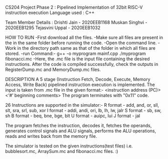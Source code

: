 CS204 Project Phase 2 : Pipelined Implementation of 32bit RISC-V instruction execution
Language used : C++

Team Member Details : Drishti Jain - 2020EEB1168 Muskan Singhvi - 2020EEB1295 Tejasvini Uppal - 2020EEB1032

HOW TO RUN -First download all the files. -Make sure all files are present in the in the same folder before running the code. -Open the command line. -Work in the directory path same as that of the folder in which all files are stored. -run Command:- g++ -o myprogram mainf.cpp ./myprogram fibonacci.mc -Here, the .mc file is the input file containing the desired instructions. After the code is compiled successfully, check the outputs in RegisterDump.mc and MemoryDump.mc files.

DESCRIPTION A 5 stage (Instruction Fetch, Decode, Execute, Memory Access, Write Back) pipelined instruction execution is implemented. The input is taken from .mc file in the given format:- <instruction address (PC)> <‘#’ beginning comments> The program terminates with "0x11" code.

26 Instructions are supported in the simulator:- 
R format - add, and, or, sll, slt, sra, srl, sub, xor 
I format - addi, andi, ori, lb, lh, lw, jalr 
S format - sb, sw, sh B format - beq, bne, bge, blt 
U format - auipc, lui 
J format - jal

The program fetches the instruction, decodes it, fetches the operands, generates control signals and ALU signals, performs the ALU operations, reads and writes back from the memory file.

The simulator is tested on the given instructions(test files) i.e. bubblesort.mc, ArraySum.mc and fibonacci.mc files. :)

